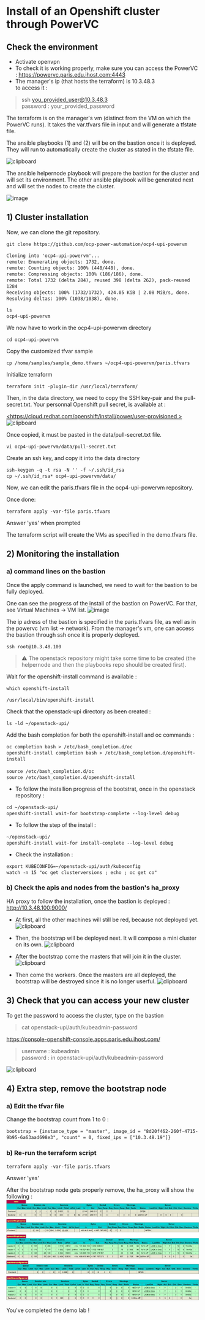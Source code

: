 # Install of an Openshift cluster through PowerVC

## Check the environment 
* Activate openvpn
* To check it is working properly, make sure you can access the PowerVC : <https://powervc.paris.edu.ihost.com:4443> 
* The manager's ip (that hosts the terraform) is 10.3.48.3   
to access it :
>ssh you_provided_user@10.3.48.3 \
>password : your_provided_password





The terraform is on the manager's vm (distinct from the VM on which the PowerVC runs).
It takes the var.tfvars file in input and will generate a tfstate file.


The ansible playbooks (1) and (2) will be on the bastion once it is deployed. They will run to automatically create the cluster as stated in the tfstate file. 



![clipboard](https://i.imgur.com/TpxKcMx.png)

The ansible helpernode playbook will prepare the bastion for the cluster and will set its environment.
The other ansible playbook will be generated next and will set the nodes to create the cluster. 

![image](https://user-images.githubusercontent.com/91323551/145597040-b9863539-52e8-4e45-b766-b400de1d39e7.png)









## 1) Cluster installation 

Now, we can clone the git repository.

```
git clone https://github.com/ocp-power-automation/ocp4-upi-powervm
```

```
Cloning into 'ocp4-upi-powervm'...
remote: Enumerating objects: 1732, done.
remote: Counting objects: 100% (448/448), done.
remote: Compressing objects: 100% (186/186), done.
remote: Total 1732 (delta 284), reused 398 (delta 262), pack-reused 1284
Receiving objects: 100% (1732/1732), 424.05 KiB | 2.08 MiB/s, done.
Resolving deltas: 100% (1038/1038), done.
```

```
ls
ocp4-upi-powervm 
```

We now have to work in the ocp4-upi-powervm directory
```
cd ocp4-upi-powervm
```
Copy the customized tfvar sample

```
cp /home/samples/sample_demo.tfvars ~/ocp4-upi-powervm/paris.tfvars

```
Initialize terraform
```
terraform init -plugin-dir /usr/local/terraform/
```

Then, in the data directory, we need to copy the SSH key-pair and the pull-secret.txt.
Your personnal Openshift pull secret, is available at :

[<https://cloud.redhat.com/openshift/install/power/user-provisioned > ](https://console.redhat.com/openshift/install/power/user-provisioned)
![clipboard](https://i.imgur.com/0x33IoI.png)

Once copied, it must be pasted in the data/pull-secret.txt file.

```
vi ocp4-upi-powervm/data/pull-secret.txt
```

Create an ssh key, and copy it into the data directory

```
ssh-keygen -q -t rsa -N '' -f ~/.ssh/id_rsa
cp ~/.ssh/id_rsa* ocp4-upi-powervm/data/
```
Now, we can edit the paris.tfvars file in the ocp4-upi-powervm repository.


Once done:

```
terraform apply -var-file paris.tfvars
```

Answer 'yes' when prompted

The terraform script will create the VMs as specified in the demo.tfvars file.

## 2) Monitoring the installation

### a) command lines on the bastion
Once the apply command is launched, we need to wait for the bastion to be fully deployed. 

One can see the progress of the install of the bastion on PowerVC. For that, see Virtual Machines -> VM list. 
![image](https://user-images.githubusercontent.com/91323551/145581536-010e7e17-5353-4172-9b04-65f80fdc4a81.png)


The ip adress of the bastion is specified in the paris.tfvars file, as well as in the powervc (vm list -> network). From the manager's vm, one can access the bastion through ssh once it is properly deployed.
```
ssh root@10.3.48.100
```

>:warning: The openstack repository might take some time to be created (the helpernode and then the playbooks repo should be created first).

Wait for the openshift-install command is available :

```
which openshift-install
```
```
/usr/local/bin/openshift-install
```
Check that the openstack-upi directory as been created :

```
ls -ld ~/openstack-upi/
```
Add the bash completion for both the openshift-install and oc commands :

```
oc completion bash > /etc/bash_completion.d/oc
openshift-install completion bash > /etc/bash_completion.d/openshift-install

source /etc/bash_completion.d/oc
source /etc/bash_completion.d/openshift-install
```

- To follow the installion progress of the bootstrat, once in the openstack repository :
```
cd ~/openstack-upi/
openshift-install wait-for bootstrap-complete --log-level debug
```
- To follow the step of the install :
```
~/openstack-upi/
openshift-install wait-for install-complete --log-level debug
```
- Check the installation :

```
export KUBECONFIG=~/openstack-upi/auth/kubeconfig
watch -n 15 "oc get clusterversions ; echo ; oc get co"
```


### b) Check the apis and nodes from the bastion's ha_proxy

HA proxy to follow the installation, once the bastion is deployed : <http://10.3.48.100:9000/>

* At first, all the other machines will still be red, because not deployed yet.
![clipboard](https://i.imgur.com/OvZgX81.png)

* Then, the bootstrap will be deployed next. It will compose a mini cluster on its own.
![clipboard](https://i.imgur.com/YdQWw2s.png)

* After the bootstrap come the masters that will join it in the cluster.
![clipboard](https://i.imgur.com/Sk14RCI.png)

* Then come the workers. Once the masters are all deployed, the bootstrap will be destroyed since it is no longer userful.
![clipboard](https://i.imgur.com/hRcBZ4s.png)



## 3) Check that you can access your new cluster

To get the password to access the cluster, type on the bastion


>cat openstack-upi/auth/kubeadmin-password

<https://console-openshift-console.apps.paris.edu.ihost.com/>

>username : kubeadmin \
>password : in openstack-upi/auth/kubeadmin-password

![clipboard](https://i.imgur.com/1gldP6p.png)


## 4) Extra step, remove the bootstrap node

### a) Edit the tfvar file

Change the bootstrap count from 1 to 0 :

```
bootstrap = {instance_type = "master", image_id = "8d20f462-260f-4715-9b95-6a63aad698e3", "count" = 0, fixed_ips = ["10.3.48.19"]}
```


### b) Re-run the terraform script

```
terraform apply -var-file paris.tfvars
```
Answer 'yes'

After the bootstrap node gets properly remove, the ha_proxy will show the following :
![ha_proxy with no bootstrap](images/no-bootstrap.jpg)

You've completed the demo lab !


























